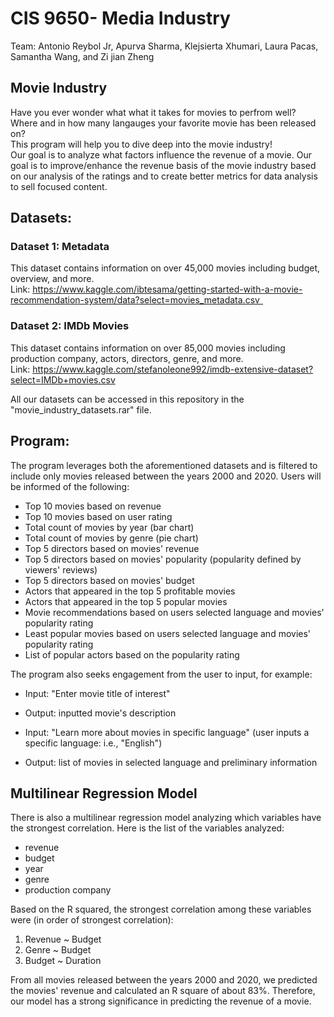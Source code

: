 # CIS 9650- Media Industry
Team: Antonio Reybol Jr, Apurva Sharma, Klejsierta Xhumari, Laura Pacas, Samantha Wang, and Zi jian Zheng

## Movie Industry
Have you ever wonder what what it takes for movies to perfrom well?\
Where and in how many langauges your favorite movie has been released on?\
This program will help you to dive deep into the movie industry!\
Our goal is to analyze what factors influence the revenue of a movie. 
Our goal is to improve/enhance the revenue basis of the movie industry based on our analysis of the ratings and to create better metrics for data analysis to sell focused content.

## Datasets:
### Dataset 1: Metadata
This dataset contains information on over 45,000 movies including budget, overview, and more. \
Link: https://www.kaggle.com/ibtesama/getting-started-with-a-movie-recommendation-system/data?select=movies_metadata.csv  
### Dataset 2: IMDb Movies
This dataset contains information on over 85,000 movies including production company, actors, directors, genre, and more. \
Link: https://www.kaggle.com/stefanoleone992/imdb-extensive-dataset?select=IMDb+movies.csv

All our datasets can be accessed in this repository in the "movie_industry_datasets.rar" file.

## Program: 
The program leverages both the aforementioned datasets and is filtered to include only movies released between the years 2000 and 2020. Users will be informed of the following:

 - Top 10 movies based on revenue 
 - Top 10 movies based on user rating 
 - Total count of movies by year (bar chart)
 - Total count of movies by genre (pie chart)
 - Top 5 directors based on movies' revenue 
 - Top 5 directors based on movies' popularity (popularity defined by viewers' reviews)
 - Top 5 directors based on movies' budget 
 - Actors that appeared in the top 5 profitable movies 
 - Actors that appeared in the top 5 popular movies 
 - Movie recommendations based on users selected language and movies' popularity rating
 - Least popular movies based on users selected language and movies' popularity rating 
 - List of popular actors based on the popularity rating 

The program also seeks engagement from the user to input, for example: 
 - Input: "Enter movie title of interest"
 - Output: inputted movie's description 
 
 - Input: "Learn more about movies in specific language" (user inputs a specific language: i.e., "English")
 - Output: list of movies in selected language and preliminary information 

## Multilinear Regression Model 
There is also a multilinear regression model analyzing which variables have the strongest correlation. Here is the list of the variables analyzed: 
- revenue 
- budget
- year
- genre
- production company

Based on the R squared, the strongest correlation among these variables were (in order of strongest correlation): 
1. Revenue ~ Budget 
2. Genre ~ Budget 
3. Budget ~ Duration 

From all movies released between the years 2000 and 2020, we predicted the movies' revenue and calculated an R square of about 83%. Therefore, our model has a strong significance in predicting the revenue of a movie. 
